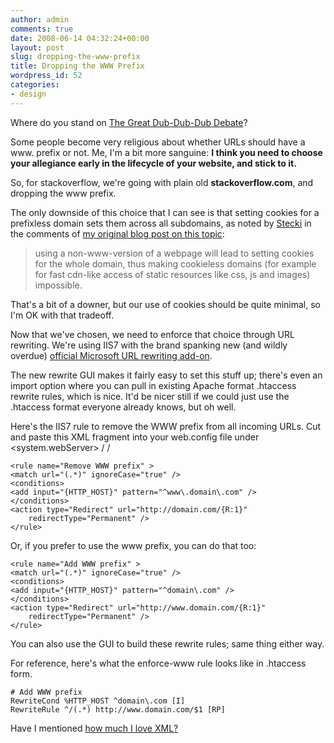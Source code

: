 ```yaml
---
author: admin
comments: true
date: 2008-06-14 04:32:24+00:00
layout: post
slug: dropping-the-www-prefix
title: Dropping the WWW Prefix
wordpress_id: 52
categories:
- design
---
```



Where do you stand on [The Great Dub-Dub-Dub Debate](http://www.codinghorror.com/blog/archives/001109.html)?



Some people become very religious about whether URLs should have a www. prefix or not. Me, I'm a bit more sanguine: **I think you need to choose your allegiance early in the lifecycle of your website, and stick to it.**



So, for stackoverflow, we're going with plain old **stackoverflow.com**, and dropping the www prefix.



The only downside of this choice that I can see is that setting cookies for a prefixless domain sets them across all subdomains, as noted by [Stecki](http://blog.stecki.de/) in the comments of [my original blog post on this topic](http://www.codinghorror.com/blog/archives/001109.html):





<blockquote>
using a non-www-version of a webpage will lead to setting cookies for the whole domain, thus making cookieless domains (for example for fast cdn-like access of static resources like css, js and images) impossible.
</blockquote>





That's a bit of a downer, but our use of cookies should be quite minimal, so I'm OK with that tradeoff.



Now that we've chosen, we need to enforce that choice through URL rewriting. We're using IIS7 with the brand spanking new (and wildly overdue) [official Microsoft URL rewriting add-on](http://learn.iis.net/page.aspx/460/using-url-rewrite-module/).



The new rewrite GUI makes it fairly easy to set this stuff up; there's even an import option where you can pull in existing Apache format .htaccess rewrite rules, which is nice. It'd be nicer still if we could just use the .htaccess format everyone already knows, but oh well.



Here's the IIS7 rule to remove the WWW prefix from all incoming URLs. Cut and paste this XML fragment into your web.config file under <system.webServer> / <rewrite> / <rules> 




    
    
    <rule name="Remove WWW prefix" >
    <match url="(.*)" ignoreCase="true" />
    <conditions>
    <add input="{HTTP_HOST}" pattern="^www\.domain\.com" />
    </conditions>
    <action type="Redirect" url="http://domain.com/{R:1}" 
        redirectType="Permanent" />
    </rule>
    





Or, if you prefer to use the www prefix, you can do that too:




    
    
    <rule name="Add WWW prefix" >
    <match url="(.*)" ignoreCase="true" />
    <conditions>
    <add input="{HTTP_HOST}" pattern="^domain\.com" />
    </conditions>
    <action type="Redirect" url="http://www.domain.com/{R:1}"
        redirectType="Permanent" />
    </rule>
    





You can also use the GUI to build these rewrite rules; same thing either way.



For reference, here's what the enforce-www rule looks like in .htaccess form.




    
    
    # Add WWW prefix
    RewriteCond %HTTP_HOST ^domain\.com [I]
    RewriteRule ^/(.*) http://www.domain.com/$1 [RP]
    





Have I mentioned [how much I love XML?](http://www.codinghorror.com/blog/archives/001114.html)

